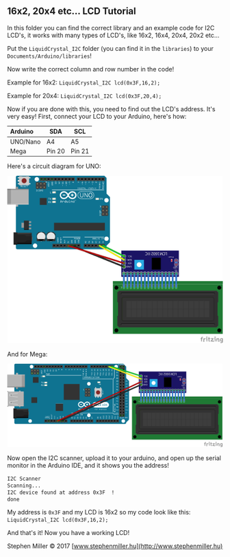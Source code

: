 ## 16x2, 20x4 etc... LCD Tutorial
In this folder you can find the correct library and an example code for I2C LCD's, it works with many types of LCD's, like 16x2, 16x4, 20x4, 20x2 etc...

Put the `LiquidCrystal_I2C` folder (you can find it in the `libraries`) to your `Documents/Arduino/libraries`!

Now write the correct column and row number in the code!

Example for 16x2:
`LiquidCrystal_I2C lcd(0x3F,16,2);`

Example for 20x4:
`LiquidCrystal_I2C lcd(0x3F,20,4);`

Now if you are done with this, you need to find out the LCD's address. It's very easy! First, connect your LCD to your Arduino, here's how:

Arduino        | SDA           | SCL           |
:------------- | ------------- | ------------- |
UNO/Nano       | A4            | A5            |
Mega           | Pin 20        | Pin 21        |

Here's a circuit diagram for UNO:

![](https://raw.githubusercontent.com/stephenmiller04/SUArduinoCollection/master/Displays/LCD16x2_20x4/UNO_circuit_diagram.png)

And for Mega:

![](https://raw.githubusercontent.com/stephenmiller04/SUArduinoCollection/master/Displays/LCD16x2_20x4/MEGA_circuit_diagram.png)

Now open the I2C scanner, upload it to your arduino, and open up the serial monitor in the Arduino IDE, and it shows you the address!
```
I2C Scanner
Scanning...
I2C device found at address 0x3F  !
done
```

My address is `0x3F` and my LCD is 16x2 so my code look like this:
`LiquidCrystal_I2C lcd(0x3F,16,2);`

And that's it! Now you have a working LCD!

Stephen Miller © 2017 [www.stephenmiller.hu](http://www.stephenmiller.hu)